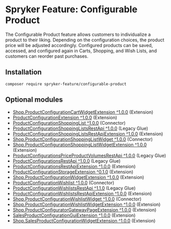 # Spryker Feature: Configurable Product

The Configurable Product feature allows customers to individualize a product to their liking. Depending on the configuration choices, the product price will be adjusted accordingly. Configured products can be saved, accessed, and configured again in Carts, Shopping, and Wish Lists, and customers can reorder past purchases.

## Installation

```
composer require spryker-feature/configurable-product
```

## Optional modules
- [Shop.ProductConfigurationCartWidgetExtension ^1.0.0](https://github.com/spryker-shop/product-configuration-cart-widget-extension) (Extension)
- [ProductConfigurationExtension ^1.0.0](https://github.com/spryker/product-configuration-extension) (Extension)
- [ProductConfigurationShoppingList ^1.0.0](https://github.com/spryker/product-configuration-shopping-list) (Connector)
- [ProductConfigurationShoppingListsRestApi ^1.0.0](https://github.com/spryker/product-configuration-shopping-lists-rest-api) (Legacy Glue)
- [ProductConfigurationShoppingListsRestApiExtension ^1.0.0](https://github.com/spryker/product-configuration-shopping-lists-rest-api-extension) (Extension)
- [Shop.ProductConfigurationShoppingListWidget ^1.0.0](https://github.com/spryker-shop/product-configuration-shopping-list-widget) (Connector)
- [Shop.ProductConfigurationShoppingListWidgetExtension ^1.0.0](https://github.com/spryker-shop/product-configuration-shopping-list-widget-extension) (Extension)
- [ProductConfigurationsPriceProductVolumesRestApi ^1.0.0](https://github.com/spryker/product-configurations-price-product-volumes-rest-api) (Legacy Glue)
- [ProductConfigurationsRestApi ^1.0.0](https://github.com/spryker/product-configurations-rest-api) (Legacy Glue)
- [ProductConfigurationsRestApiExtension ^1.0.0](https://github.com/spryker/product-configurations-rest-api-extension) (Extension)
- [ProductConfigurationStorageExtension ^0.1.0](https://github.com/spryker/product-configuration-storage-extension) (Extension)
- [Shop.ProductConfigurationWidgetExtension ^1.0.0](https://github.com/spryker-shop/product-configuration-widget-extension) (Extension)
- [ProductConfigurationWishlist ^1.0.0](https://github.com/spryker/product-configuration-wishlist) (Connector)
- [ProductConfigurationWishlistsRestApi ^1.1.0](https://github.com/spryker/product-configuration-wishlists-rest-api) (Legacy Glue)
- [ProductConfigurationWishlistsRestApiExtension ^1.0.0](https://github.com/spryker/product-configuration-wishlists-rest-api-extension) (Extension)
- [Shop.ProductConfigurationWishlistWidget ^1.0.0](https://github.com/spryker-shop/product-configuration-wishlist-widget) (Connector)
- [Shop.ProductConfigurationWishlistWidgetExtension ^1.0.0](https://github.com/spryker-shop/product-configuration-wishlist-widget-extension) (Extension)
- [Shop.ProductConfiguratorGatewayPageExtension ^1.0.0](https://github.com/spryker-shop/product-configurator-gateway-page-extension) (Extension)
- [SalesProductConfigurationGuiExtension ^1.0.0](https://github.com/spryker/sales-product-configuration-gui-extension) (Extension)
- [Shop.SalesProductConfigurationWidgetExtension ^1.0.0](https://github.com/spryker-shop/sales-product-configuration-widget-extension) (Extension)
